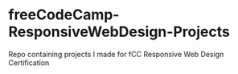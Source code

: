 # freeCodeCamp-ResponsiveWebDesign-Projects
Repo containing projects I made for fCC Responsive Web Design Certification
